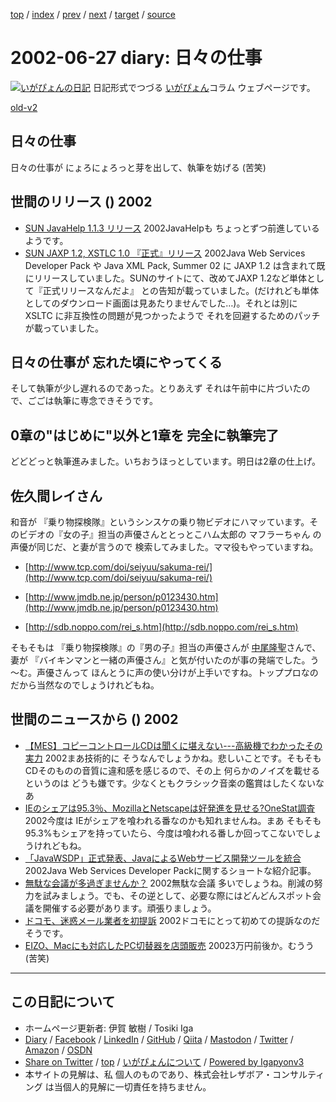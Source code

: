 [top](../index.html) 
 / [index](index.html) 
 / [prev](ig020626.html) 
 / [next](ig020628.html) 
 / [target](https://www.igapyon.jp/igapyon/diary/2002/ig020627.html) 
 / [source](https://github.com/igapyon/diary/blob/master/2002/ig020627.src.md) 

2002-06-27 diary: 日々の仕事
=====================================================================================================
[![いがぴょんの日記](https://www.igapyon.jp/igapyon/diary/images/iga200306s.jpg "いがぴょん")](https://www.igapyon.jp/igapyon/diary/memo/memoigapyon.html) 日記形式でつづる [いがぴょん](https://www.igapyon.jp/igapyon/diary/memo/memoigapyon.html)コラム ウェブページです。

[old-v2](ig020627-orig.html)

## 日々の仕事

日々の仕事が にょろにょろっと芽を出して、執筆を妨げる (苦笑)


## 世間のリリース () 2002

* [SUN JavaHelp 1.1.3 リリース](http://java.sun.com/products/javahelp/)  2002JavaHelpも ちょっとずつ前進しているようです。
* [SUN JAXP 1.2, XSTLC 1.0 『正式』リリース](http://java.sun.com/webservices/downloads/webservicespack.html)  2002Java Web Services Developer Pack や Java XML Pack, Summer 02 に JAXP 1.2 は含まれて既にリリースしていました。SUNのサイトにて、改めてJAXP 1.2など単体として『正式リリースなんだよ』 との告知が載っていました。(だけれども単体としてのダウンロード画面は見あたりませんでした…)。それとは別に XSLTC に非互換性の問題が見つかったようで それを回避するためのパッチが載っていました。

## 日々の仕事が 忘れた頃にやってくる

そして執筆が少し遅れるのであった。とりあえず それは午前中に片づいたので、ごごは執筆に専念できそうです。

## 0章の"はじめに"以外と1章を 完全に執筆完了

どどどっと執筆進みました。いちおうほっとしています。明日は2章の仕上げ。

## 佐久間レイさん

和音が 『乗り物探検隊』というシンスケの乗り物ビデオにハマッています。そのビデオの『女の子』担当の声優さんととっとこハム太郎の マフラーちゃん の声優が同じだ、と妻が言うので 検索してみました。ママ役もやっていますね。

* [http://www.tcp.com/doi/seiyuu/sakuma-rei/](http://www.tcp.com/doi/seiyuu/sakuma-rei/)
  
* [http://www.jmdb.ne.jp/person/p0123430.htm](http://www.jmdb.ne.jp/person/p0123430.htm)
  
* [http://sdb.noppo.com/rei_s.htm](http://sdb.noppo.com/rei_s.htm)

そもそもは 『乗り物探検隊』の『男の子』担当の声優さんが [中尾隆聖](http://member.nifty.ne.jp/teraji/cv/cv_d1021.htm)さんで、妻が 『バイキンマンと一緒の声優さん』と気が付いたのが事の発端でした。う～む。声優さんって ほんとうに声の使い分けが上手いですね。トッププロなのだから当然なのでしょうけれどもね。

## 世間のニュースから () 2002

* [【MES】コピーコントロールCDは聞くに堪えない---高級機でわかったその実力](http://auto.ascii24.com/auto24/issue/2002/0624/06niv_si9999_06.html)  2002まあ技術的に そうなんでしょうかね。悲しいことです。そもそもCDそのものの音質に違和感を感じるので、その上 何らかのノイズを載せるというのは どうも嫌です。少なくともクラシック音楽の鑑賞はしたくないなあ
* [IEのシェアは95.3％、MozillaとNetscapeは好発進を見せる?OneStat調査](http://www.watch.impress.co.jp/internet/www/article/2002/0625/onstat.htm)  2002今度は IEがシェアを喰われる番なのかも知れませんね。まあ そもそも 95.3%もシェアを持っていたら、今度は喰われる番しか回ってこないでしょうけれどもね。
* [「JavaWSDP」正式発表、JavaによるWebサービス開発ツールを統合](http://www.watch.impress.co.jp/internet/www/article/2002/0620/wsdp.htm)  2002Java Web Services Developer Packに関するショートな紹介記事。
* [無駄な会議が多過ぎませんか？](http://itpro.nikkeibp.co.jp/free/ITPro/OPINION/20020625/1/)  2002無駄な会議 多いでしょうね。削減の努力を試みましょう。でも、その逆として、必要な際にはどんどんスポット会議を開催する必要があります。頑張りましょう。
* [ドコモ、迷惑メール業者を初提訴](http://www.zdnet.co.jp/news/0206/27/njbt_05.html)  2002ドコモにとって初めての提訴なのだそうです。
* [EIZO、Macにも対応したPC切替器を店頭販売](http://www.zdnet.co.jp/news/0206/27/njbt_07.html)  20023万円前後か。むうう (苦笑)


----------------------------------------------------------------------------------------------------

## この日記について

* ホームページ更新者: 伊賀 敏樹 / Tosiki Iga
* [Diary](https://www.igapyon.jp/igapyon/diary/) / [Facebook](https://www.facebook.com/igapyon) / [LinkedIn](https://www.linkedin.com/in/toshikiiga) / [GitHub](https://github.com/igapyon) / [Qiita](https://qiita.com/igapyon) / [Mastodon](https://social.vivaldi.net/@igapyon) / [Twitter](https://twitter.com/ToshikiIga) / [Amazon](https://www.amazon.co.jp/%E4%BC%8A%E8%B3%80-%E6%95%8F%E6%A8%B9/e/B004LTQWCQ) / [OSDN](https://ja.osdn.net/users/iga/)
* [Share on Twitter](https://twitter.com/intent/tweet?hashtags=igapyon%2Cdiary%2C%E3%81%84%E3%81%8C%E3%81%B4%E3%82%87%E3%82%93&text=%E6%97%A5%E3%80%85%E3%81%AE%E4%BB%95%E4%BA%8B&url=https%3A%2F%2Fwww.igapyon.jp%2Figapyon%2Fdiary%2F2002%2Fig020627.html) / [top](../index.html) / [いがぴょんについて](https://www.igapyon.jp/igapyon/diary/memo/memoigapyon.html) / [Powered by Igapyonv3](https://github.com/igapyon/igapyonv3)
* 本サイトの見解は、私 個人のものであり、株式会社レザボア・コンサルティング は当個人的見解に一切責任を持ちません。 

